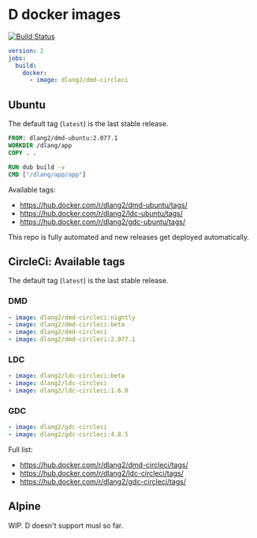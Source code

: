 D docker images
===============

[![Build Status](https://travis-ci.org/wilzbach/dlang-docker-circleci.svg?branch=master)](https://travis-ci.org/wilzbach/dlang-docker-circleci)

```yaml
version: 2
jobs:
  build:
    docker:
      - image: dlang2/dmd-circleci
```

Ubuntu
------

The default tag (`latest`) is the last stable release.

```dockerfile
FROM: dlang2/dmd-ubuntu:2.077.1
WORKDIR /dlang/app
COPY . .

RUN dub build -v
CMD ["/dlang/app/app"]
```

Available tags:

- https://hub.docker.com/r/dlang2/dmd-ubuntu/tags/
- https://hub.docker.com/r/dlang2/ldc-ubuntu/tags/
- https://hub.docker.com/r/dlang2/gdc-ubuntu/tags/

This repo is fully automated and new releases get deployed automatically.

CircleCi: Available tags
--------------

The default tag (`latest`) is the last stable release.

### DMD

```yaml
- image: dlang2/dmd-circleci:nightly
- image: dlang2/dmd-circleci:beta
- image: dlang2/dmd-circleci
- image: dlang2/dmd-circleci:2.077.1
```

### LDC

```yaml
- image: dlang2/ldc-circleci:beta
- image: dlang2/ldc-circleci
- image: dlang2/ldc-circleci:1.6.0
```

### GDC

```yaml
- image: dlang2/gdc-circleci
- image: dlang2/gdc-circleci:4.8.5
```

Full list:

- https://hub.docker.com/r/dlang2/dmd-circleci/tags/
- https://hub.docker.com/r/dlang2/ldc-circleci/tags/
- https://hub.docker.com/r/dlang2/gdc-circleci/tags/

Alpine
------

WIP. D doesn't support musl so far.
